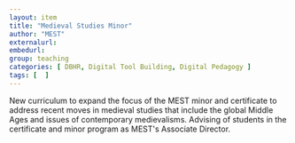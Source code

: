 ```yaml
---
layout: item
title: "Medieval Studies Minor"
author: "MEST"
externalurl: 
embedurl: 
group: teaching
categories: [ DBHR, Digital Tool Building, Digital Pedagogy ]
tags: [  ]
---
```


New curriculum to expand the focus of the MEST minor and certificate to address recent moves in medieval studies that include the global Middle Ages and issues of contemporary medievalisms. Advising of students in the certificate and minor program as MEST's Associate Director.